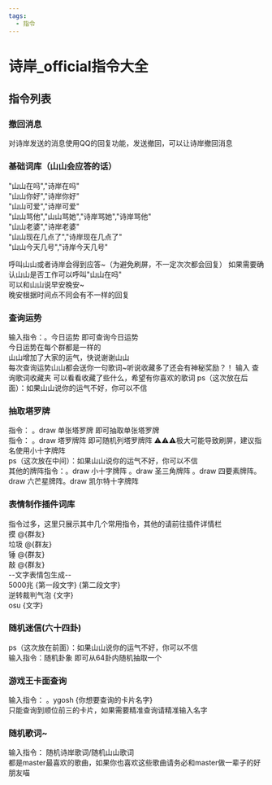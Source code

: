 ```yaml
---
tags:
  - 指令
---
```

# 诗岸_official指令大全
## 指令列表
### 撤回消息
  对诗岸发送的消息使用QQ的回复功能，发送撤回，可以让诗岸撤回消息
### 基础词库（山山会应答的话）
  "山山在吗","诗岸在吗"  
  "山山你好","诗岸你好"  
  "山山可爱","诗岸可爱"  
  "山山骂他","山山骂她","诗岸骂她","诗岸骂他"  
  "山山老婆","诗岸老婆"  
  "山山现在几点了","诗岸现在几点了"  
  "山山今天几号","诗岸今天几号"  
    
  呼叫山山或者诗岸会得到应答~（为避免刷屏，不一定次次都会回复）
  如果需要确认山山是否工作可以呼叫"山山在吗"  
  可以和山山说早安晚安~  
  晚安根据时间点不同会有不一样的回复  
### 查询运势
  输入指令：。今日运势 即可查询今日运势  
  今日运势在每个群都是一样的  
  山山增加了大家的运气，快说谢谢山山  
  每次查询运势山山都会送你一句歌词~听说收藏多了还会有神秘奖励？！
  输入 查询歌词收藏夹 可以看看收藏了些什么，希望有你喜欢的歌词
  ps（这次放在后面）：如果山山说你的运气不好，你可以不信  
### 抽取塔罗牌
  指令： 。draw 单张塔罗牌 即可抽取单张塔罗牌  
  指令： 。draw 塔罗牌阵 即可随机列塔罗牌阵 ⚠⚠⚠极大可能导致刷屏，建议指名使用小十字牌阵  
  ps（这次放在中间）：如果山山说你的运气不好，你可以不信  
  其他的牌阵指令：。draw 小十字牌阵 。draw 圣三角牌阵 。draw 四要素牌阵。draw 六芒星牌阵。draw 凯尔特十字牌阵  
### 表情制作插件词库
  指令过多，这里只展示其中几个常用指令，其他的请前往插件详情栏  
  摸 @{群友}  
  垃圾 @{群友}  
  锤 @{群友}  
  敲 @{群友}  
  --文字表情包生成--  
  5000兆 {第一段文字} {第二段文字}  
  逆转裁判气泡 {文字}  
  osu {文字}  
### 随机迷信(六十四卦)
  ps（这次放在前面）：如果山山说你的运气不好，你可以不信  
  输入指令：随机卦象 即可从64卦内随机抽取一个  
### 游戏王卡面查询
  输入指令： 。ygosh {你想要查询的卡片名字}   
  只能查询到顺位前三的卡片，如果需要精准查询请精准输入名字  
### 随机歌词~
  输入指令： 随机诗岸歌词/随机山山歌词  
  都是master最喜欢的歌曲，如果你也喜欢这些歌曲请务必和master做一辈子的好朋友喵